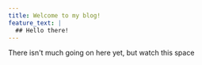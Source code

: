 ```yaml
---
title: Welcome to my blog!
feature_text: |
  ## Hello there!
---
```


There isn't much going on here yet, but watch this space
